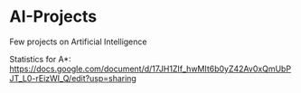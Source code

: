 # AI-Projects
Few projects on Artificial Intelligence

Statistics for A*: https://docs.google.com/document/d/17JH1ZIf_hwMIt6b0yZ42Av0xQmUbPJT_L0-rEizWI_Q/edit?usp=sharing
